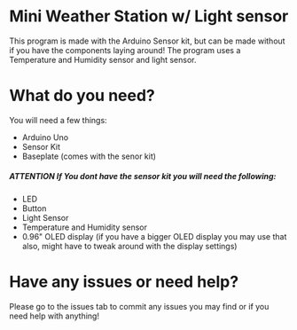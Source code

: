 
# **Mini Weather Station w/ Light sensor**
This program is made with the Arduino Sensor kit, but can be made without if you have the components laying around!
The program uses a Temperature and Humidity sensor and light sensor. 

# **What do you need?**
You will need a few things:
- Arduino Uno
- Sensor Kit
- Baseplate (comes with the senor kit)

##### **ATTENTION** If You dont have the sensor kit you will need the following:
- LED
- Button
- Light Sensor
- Temperature and Humidity sensor
- 0.96" OLED display (if you have a bigger OLED display you may use that also, might have to tweak around with the display settings)


# **Have any issues or need help?**
Please go to the issues tab to commit any issues you may find or if you need help with anything!
